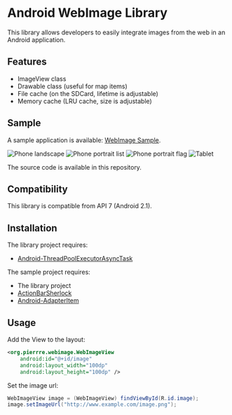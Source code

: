 ﻿# Android WebImage Library

This library allows developers to easily integrate images from the web in an Android application.

## Features

- ImageView class
- Drawable class (useful for map items)
- File cache (on the SDCard, lifetime is adjustable)
- Memory cache (LRU cache, size is adjustable)

## Sample

A sample application is available: [WebImage Sample](https://play.google.com/store/apps/details?id=org.pierrre.webimage.sample).

![Phone landscape](https://github.com/pierrre/Android-WebImage/raw/master/sample/project/phone-landscape.png)
![Phone portrait list](https://github.com/pierrre/Android-WebImage/raw/master/sample/project/phone-portrait-list.png)
![Phone portrait flag](https://github.com/pierrre/Android-WebImage/raw/master/sample/project/phone-portrait-flag.png)
![Tablet](https://github.com/pierrre/Android-WebImage/raw/master/sample/project/tablet.png)

The source code is available in this repository.

## Compatibility

This library is compatible from API 7 (Android 2.1).

## Installation

The library project requires:

- [Android-ThreadPoolExecutorAsyncTask](https://github.com/pierrre/Android-ThreadPoolExecutorAsyncTask)

The sample project requires:

- The library project
- [ActionBarSherlock](https://github.com/JakeWharton/ActionBarSherlock)
- [Android-AdapterItem](https://github.com/pierrre/Android-AdapterItem)

## Usage

Add the View to the layout:

``` xml
<org.pierrre.webimage.WebImageView
    android:id="@+id/image"
    android:layout_width="100dp"
    android:layout_height="100dp" />
```

Set the image url:

``` java
WebImageView image = (WebImageView) findViewById(R.id.image);
image.setImageUrl("http://www.example.com/image.png");
```